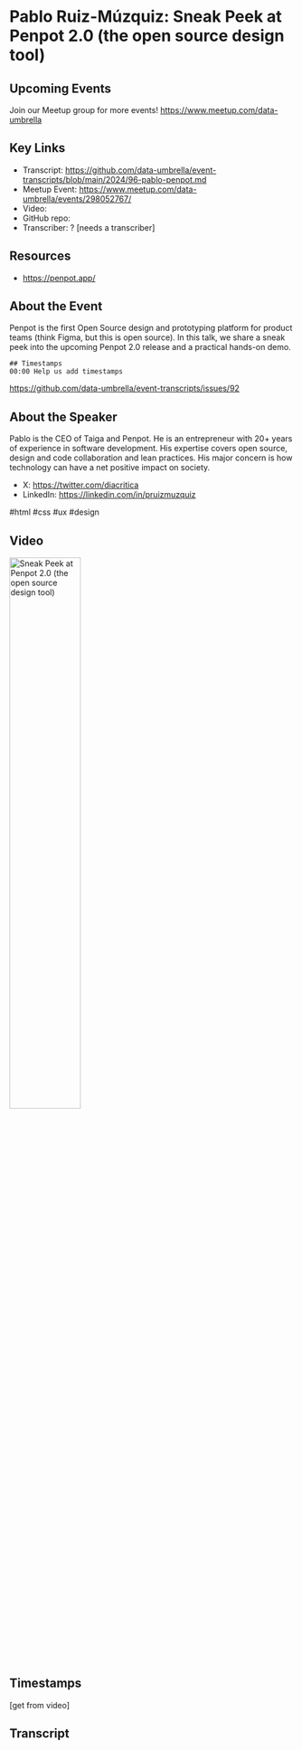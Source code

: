# Pablo Ruiz-Múzquiz:  Sneak Peek at Penpot 2.0 (the open source design tool)

## Upcoming Events
Join our Meetup group for more events!
https://www.meetup.com/data-umbrella

## Key Links
- Transcript: https://github.com/data-umbrella/event-transcripts/blob/main/2024/96-pablo-penpot.md
- Meetup Event: https://www.meetup.com/data-umbrella/events/298052767/
- Video: 
- GitHub repo:
- Transcriber:  ? [needs a transcriber]

## Resources
- https://penpot.app/

## About the Event
Penpot is the first Open Source design and prototyping platform for product teams (think Figma, but this is open source). In this talk, we share a sneak peek into the upcoming Penpot 2.0 release and a practical hands-on demo.

```
## Timestamps
00:00 Help us add timestamps
```
https://github.com/data-umbrella/event-transcripts/issues/92

## About the Speaker
Pablo is the CEO of Taiga and Penpot. He is an entrepreneur with 20+ years of experience in software development. His expertise covers open source, design and code collaboration and lean practices. His major concern is how technology can have a net positive impact on society.

- X: https://twitter.com/diacritica
- LinkedIn: https://linkedin.com/in/pruizmuzquiz

#html #css #ux #design
## Video
<a href="http://www.youtube.com/watch?feature=player_embedded&v=MEFRie7hmpM" target="_blank"><img src="http://img.youtube.com/vi/MEFRie7hmpM/0.jpg"
alt="Sneak Peek at Penpot 2.0 (the open source design tool)" width="50%" /></a>

## Timestamps
[get from video]

## Transcript
